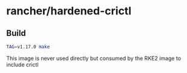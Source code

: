 # rancher/hardened-crictl

## Build

```sh
TAG=v1.17.0 make
```

This image is never used directly but consumed by the RKE2 image to include crictl
